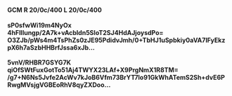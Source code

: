 #### GCM R 20/0c/400 L 20/0c/400
**sP0sfwWi19m4NyOx**<br/>**4hFIllungp/2A7k+vAcbldn5SIoT2SJ4HdAJjoysdPo=**<br/>**O3ZJb/pWs4m4TsPhZs0zJE95PdidvJmh/0+TbHJ1uSpbkiy0aVA7IFyEkzpX6h7aSzbHHBrfJssa6xJb...**<br/><br/>
**5vnV/RHBR7GSYG7K**<br/>**qiOfSWtFuxGotTo51Aj4TWYX23LAf+X9PrgNmX1R8TM=**<br/>**/g7+N6Ns5Jvfe2AcWv7kJoB6Vfm73BrYT7lo91GkWhATemS2Sh+dvE6PRwgMVsjgVGBEoRhV8qyZXDoo...**